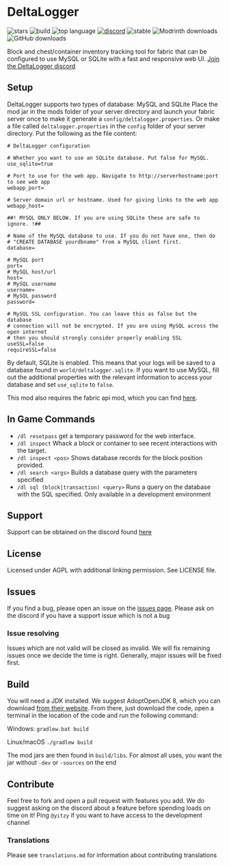 # DeltaLogger

![stars](https://img.shields.io/github/stars/fabricservertools/DeltaLogger?style=social)
![build](https://img.shields.io/github/workflow/status/fabricservertools/DeltaLogger/build)
![top language](https://img.shields.io/github/languages/top/fabricservertools/DeltaLogger)
[![discord](https://img.shields.io/discord/764543203772334100?label=discord)](https://discord.gg/jydqZzkyEa)
![stable](https://img.shields.io/github/v/release/fabricservertools/DeltaLogger?label=latest%20release)
![Modrinth downloads](https://img.shields.io/badge/dynamic/json?color=brightgreen&label=Modrinth%20downloads&query=downloads&url=https%3A%2F%2Fapi.modrinth.com%2Fapi%2Fv1%2Fmod%2FWgFOx7Xi)
![GitHub downloads](https://img.shields.io/github/downloads/fabricservertools/DeltaLogger/total?label=GitHub%20downloads&color=blueviolet)

Block and chest/container inventory tracking tool for fabric that can be configured to use MySQL or SQLite with a fast and responsive web UI.
[Join the DeltaLogger discord](https://discord.gg/UxHnDWr)

## Setup

DeltaLogger supports two types of database: MySQL and SQLite
Place the mod jar in the mods folder of your server directory and launch your fabric server once to make it generate a `config/deltalogger.properties`. Or make a file called `deltalogger.properties` in the `config` folder of your server directory. Put the following as the file content:

```
# DeltaLogger configuration

# Whether you want to use an SQLite database. Put false for MySQL.
use_sqlite=true

# Port to use for the web app. Navigate to http://serverhostname:port to see web app
webapp_port=

# Server domain url or hostname. Used for giving links to the web app
webapp_host=

##! MYSQL ONLY BELOW. If you are using SQLite these are safe to ignore. !##

# Name of the MySQL database to use. If you do not have one, then do
# "CREATE DATABASE yourdbname" from a MySQL client first.
database=

# MySQL port
port=
# MySQL host/url
host=
# MySQL username
username=
# MySQL password
password=

# MySQL SSL configuration. You can leave this as false but the database
# connection will not be encrypted. If you are using MySQL across the open internet
# then you should strongly consider properly enabling SSL
useSSL=false
requireSSL=false
```
By default, SQLite is enabled. This means that your logs will be saved to a database found in `world/deltalogger.sqlite`. If you want to use MySQL, fill out the additional properties with the relevant information to access your database and set `use_sqlite` to `false`.

This mod also requires the fabric api mod, which you can find [here](https://www.curseforge.com/minecraft/mc-mods/fabric-api).

## In Game Commands

- `/dl resetpass` get a temporary password for the web interface.
- `/dl inspect` Whack a block or container to see recent interactions with the target.
- `/dl inspect <pos>` Shows database records for the block position provided.
- `/dl search <args>` Builds a database query with the parameters specified
- `/dl sql (block|transaction) <query>` Runs a query on the database with the SQL specified. Only available in a development environment

## Support

Support can be obtained on the discord found [here](https://discord.gg/UxHnDWr)

## License

Licensed under AGPL with additional linking permission. See LICENSE file.

## Issues

If you find a bug, please open an issue on the [issues page](https://github.com/fabricservertools/DeltaLogger/issues). Please ask on the discord if you have a support issue which is not a bug

### Issue resolving

Issues which are not valid will be closed as invalid. We will fix remaining issues once we decide the time is right. Generally, major issues will be fixed first.

## Build

You will need a JDK installed. We suggest AdoptOpenJDK 8, which you can download [from their website](https://adoptopenjdk.net/releases.html?variant=openjdk8&jvmVariant=hotspot). From there, just download the code, open a terminal in the location of the code and run the following command:

Windows:
`gradlew.bat build`

Linux/macOS
`./gradlew build`

The mod jars are then found in `build/libs`. For almost all uses, you want the jar without `-dev` or `-sources` on the end

## Contribute

Feel free to fork and open a pull request with features you add. We do suggest asking on the discord about a feature before spending loads on time on it! Ping `@yitzy` if you want to have access to the development channel

### Translations

Please see `translations.md` for information about contributing translations
